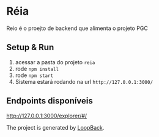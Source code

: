 # Réia

Reio é o proejto de backend que alimenta o projeto PGC

## Setup & Run
1. acessar a pasta do projeto `reia`
2. rode `npm install`
3. rode `npm start`
4. Sistema estará rodando na url `http://127.0.0.1:3000/`

## Endpoints disponíveis

http://127.0.0.1:3000/explorer/#/


The project is generated by [LoopBack](http://loopback.io).
